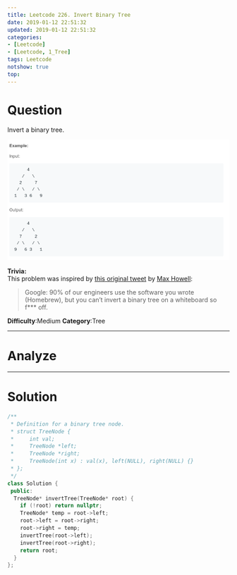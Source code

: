 ```yaml
---
title: Leetcode 226. Invert Binary Tree
date: 2019-01-12 22:51:32
updated: 2019-01-12 22:51:32
categories: 
- [Leetcode]
- [Leetcode, 1_Tree]
tags: Leetcode
notshow: true
top:
---
```


# Question

Invert a binary tree.

![](/images/in-post/2019-01-12-Leetcode-226-Invert-Binary-Tree/2019-01-12-22-53-14.png)


**Trivia:**  
This problem was inspired by  [this original tweet](https://twitter.com/mxcl/status/608682016205344768)  by  [Max Howell](https://twitter.com/mxcl):

> Google: 90% of our engineers use the software you wrote (Homebrew), but you can’t invert a binary tree on a whiteboard so f*** off.

**Difficulty**:Medium
**Category**:Tree

<!-- more -->

------------

# Analyze

------------

# Solution

```cpp
/**
 * Definition for a binary tree node.
 * struct TreeNode {
 *     int val;
 *     TreeNode *left;
 *     TreeNode *right;
 *     TreeNode(int x) : val(x), left(NULL), right(NULL) {}
 * };
 */
class Solution {
 public:
  TreeNode* invertTree(TreeNode* root) {
    if (!root) return nullptr;
    TreeNode* temp = root->left;
    root->left = root->right;
    root->right = temp;
    invertTree(root->left);
    invertTree(root->right);
    return root;
  }
};

```


